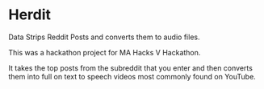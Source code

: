 # Herdit
Data Strips Reddit Posts and converts them to audio files.

This was a hackathon project for MA Hacks V Hackathon. 

It takes the top posts from the subreddit that you enter and then converts them into full on text to speech videos most commonly found on YouTube.
